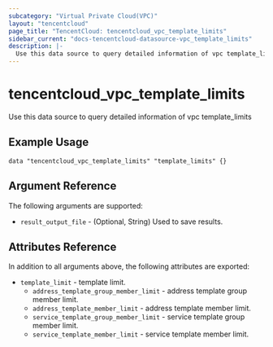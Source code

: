 ```yaml
---
subcategory: "Virtual Private Cloud(VPC)"
layout: "tencentcloud"
page_title: "TencentCloud: tencentcloud_vpc_template_limits"
sidebar_current: "docs-tencentcloud-datasource-vpc_template_limits"
description: |-
  Use this data source to query detailed information of vpc template_limits
---
```


# tencentcloud_vpc_template_limits

Use this data source to query detailed information of vpc template_limits

## Example Usage

```hcl
data "tencentcloud_vpc_template_limits" "template_limits" {}
```

## Argument Reference

The following arguments are supported:

* `result_output_file` - (Optional, String) Used to save results.

## Attributes Reference

In addition to all arguments above, the following attributes are exported:

* `template_limit` - template limit.
  * `address_template_group_member_limit` - address template group member limit.
  * `address_template_member_limit` - address template member limit.
  * `service_template_group_member_limit` - service template group member limit.
  * `service_template_member_limit` - service template member limit.



